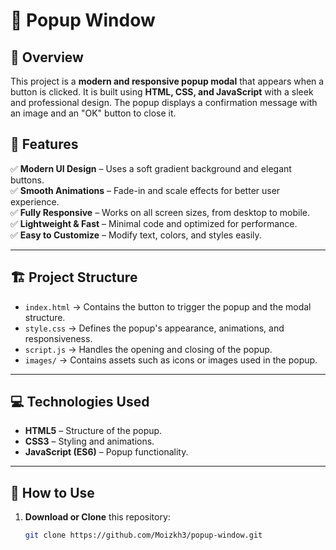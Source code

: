 # 🚀 Popup Window

## 📌 Overview
This project is a **modern and responsive popup modal** that appears when a button is clicked. It is built using **HTML, CSS, and JavaScript** with a sleek and professional design. The popup displays a confirmation message with an image and an "OK" button to close it.

## 🎨 Features
✅ **Modern UI Design** – Uses a soft gradient background and elegant buttons.  
✅ **Smooth Animations** – Fade-in and scale effects for better user experience.  
✅ **Fully Responsive** – Works on all screen sizes, from desktop to mobile.  
✅ **Lightweight & Fast** – Minimal code and optimized for performance.  
✅ **Easy to Customize** – Modify text, colors, and styles easily.  

---

## 🏗️ Project Structure


- `index.html` → Contains the button to trigger the popup and the modal structure.  
- `style.css` → Defines the popup's appearance, animations, and responsiveness.  
- `script.js` → Handles the opening and closing of the popup.  
- `images/` → Contains assets such as icons or images used in the popup.  

---

## 💻 Technologies Used
- **HTML5** – Structure of the popup.
- **CSS3** – Styling and animations.
- **JavaScript (ES6)** – Popup functionality.

---

## 🚀 How to Use
1. **Download or Clone** this repository:
   ```sh
   git clone https://github.com/Moizkh3/popup-window.git

